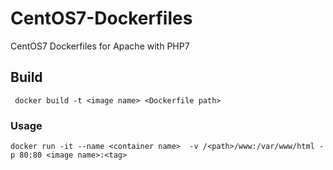 # CentOS7-Dockerfiles
CentOS7 Dockerfiles for Apache with PHP7

## Build

```
 docker build -t <image name> <Dockerfile path>
```

### Usage

```
docker run -it --name <container name>  -v /<path>/www:/var/www/html -p 80:80 <image name>:<tag>
```

